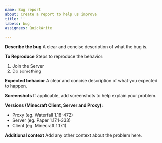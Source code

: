 ```yaml
---
name: Bug report
about: Create a report to help us improve
title: ''
labels: bug
assignees: QuickWrite

---
```


**Describe the bug**
A clear and concise description of what the bug is.

**To Reproduce**
Steps to reproduce the behavior:
1. Join the Server
2. Do something

**Expected behavior**
A clear and concise description of what you expected to happen.

**Screenshots**
If applicable, add screenshots to help explain your problem.

**Versions (Minecraft Client, Server and Proxy):**
 - Proxy (eg. Waterfall 1.18-472)
 - Server (eg. Paper 1.17.1-333)
 - Client (eg. Minecraft 1.17.1)

**Additional context**
Add any other context about the problem here.
